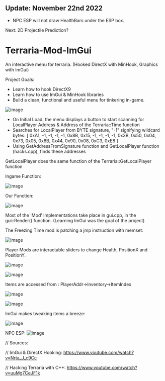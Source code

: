 ## Update: November 22nd 2022

+ NPC ESP will not draw HealthBars under the ESP box.

Next: 2D Projectile Prediction?


# Terraria-Mod-ImGui
An interactive menu for terraria. (Hooked DirectX with MinHook, Graphics with ImGui)

Project Goals:
- Learn how to hook DirectX9
- Learn how to use ImGui & MinHook libraries
- Build a clean, functional and useful menu for tinkering in-game.

![image](https://user-images.githubusercontent.com/84855585/188251960-770d7741-71ba-4bb2-b0ca-5abc1cae3123.png)


- On Initial Load, the menu displays a button to start scanning for LocalPlayer Address & Address of the Terraria::Time function
- Searches for LocalPlayer from BYTE signature, "-1" signifying wildcard bytes: [ 0xA1,  -1, -1, -1, -1, 0x8B, 0x15, -1, -1, -1, -1, 0x3B, 0x50, 0x04, 0x73, 0x05, 0x8B, 0x44, 0x90, 0x08, 0xC3, 0xE8 ] 
- Using GetAddressFromSignature function and GetLocalPlayer function (hacks.cpp), finds these addresses


GetLocalPlayer does the same function of the Terraria::GetLocalPlayer function

Ingame Function:

![image](https://user-images.githubusercontent.com/84855585/188252251-2823387e-6f05-43e7-ae32-637a7890090a.png)

Our Function:

![image](https://user-images.githubusercontent.com/84855585/188252194-efbc6c7f-ca62-4474-b794-0a237733a116.png)


Most of the 'Mod' implementations take place in gui.cpp, in the gui::Render() function. (Learning ImGui was the goal of the project)

The Freezing Time mod is patching a jmp instruction with memset:

![image](https://user-images.githubusercontent.com/84855585/188252686-17dc560b-e48b-426a-b394-c2f7d53ed384.png)

Player Mods are interactable sliders to change Health, PositionX and PositionY.

![image](https://user-images.githubusercontent.com/84855585/188252755-a0b9f2c3-300e-4cb6-8745-a50819f2ed42.png)

![image](demos/1loXkd0.gif)

Items are accessed from : PlayerAddr->Inventory->ItemIndex

![image](https://user-images.githubusercontent.com/84855585/188252837-cc54a728-bbb1-489c-82cd-695ed0588536.png)

![image](https://user-images.githubusercontent.com/84855585/188252848-eb083ef7-1c1e-4253-8c72-1fc46706b5aa.png)

ImGui makes tweaking items a breeze:

![image](demos/NlZFqWE.gif)


NPC ESP:
![image](demos/2lAJ4Xs3gK.gif)



// Sources:

// ImGui & DirectX Hooking: https://www.youtube.com/watch?v=Nrta_J_c9Cc

// Hacking Terraria with C++: https://www.youtube.com/watch?v=uuMg7CeJF1k





